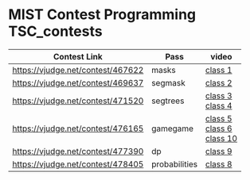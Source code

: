 # MIST Contest Programming TSC_contests

| Contest Link                      | Pass          | video                                                        |
| --------------------------------- | ------------- | ------------------------------------------------------------ |
| https://vjudge.net/contest/467622 | masks         | [class 1](https://www.youtube.com/watch?v=2dgzfELULA8&list=PLOQ5Ag_6BGPk4sdHCHkjXB2cMhRfJiuxV&index=1) |
| https://vjudge.net/contest/469637 | segmask       | [class 2](https://www.youtube.com/watch?v=IuNm1aamsT4&list=PLOQ5Ag_6BGPk4sdHCHkjXB2cMhRfJiuxV&index=2) |
| https://vjudge.net/contest/471520 | segtrees      | [class 3](https://www.youtube.com/watch?v=Aql_ySAKBfI&list=PLOQ5Ag_6BGPk4sdHCHkjXB2cMhRfJiuxV&index=3)<br />[class 4](https://www.youtube.com/watch?v=CaWNVlgv_X0&list=PLOQ5Ag_6BGPk4sdHCHkjXB2cMhRfJiuxV&index=4) |
| https://vjudge.net/contest/476165 | gamegame      | [class 5](https://www.youtube.com/watch?v=pWJoCrZheqE&list=PLOQ5Ag_6BGPk4sdHCHkjXB2cMhRfJiuxV&index=5)<br />[class 6](https://www.youtube.com/watch?v=zkpu0e_EHy8&list=PLOQ5Ag_6BGPk4sdHCHkjXB2cMhRfJiuxV&index=6)<br />[class 10](https://www.youtube.com/watch?v=YYMXeQINThY&list=PLOQ5Ag_6BGPk4sdHCHkjXB2cMhRfJiuxV&index=10) |
| https://vjudge.net/contest/477390 | dp            | [class 9](https://www.youtube.com/watch?v=gza8HAaV-JE&list=PLOQ5Ag_6BGPk4sdHCHkjXB2cMhRfJiuxV&index=9) |
| https://vjudge.net/contest/478405 | probabilities | [class 8](https://www.youtube.com/watch?v=s3SS1BAb5HA&list=PLOQ5Ag_6BGPk4sdHCHkjXB2cMhRfJiuxV&index=8) |

